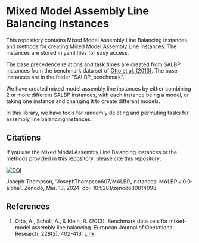 # Mixed Model Assembly Line Balancing Instances

This repository contains Mixed Model Assembly Line Balancing Instances and methods for creating Mixed Model Assembly Line Instances.
The instances are stored in yaml files for easy access.

The base precedence relations and task times are created from SALBP instances from the benchmark data set of [Otto et al. (2013)](https://assembly-line-balancing.de/salbp/benchmark-data-sets-2013/). The base instances are in the folder "SALBP_benchmark".

We have created mixed model assembly line instances by either combining 2 or more different SALBP instances, with each instance being a model, or taking one instance and changing it to create different models.

In this library, we have tools for randomly deleting and permuting tasks for assembly line balancing instances.

## Citations

If you use the Mixed Model Assembly Line Balancing Instances or the methods provided in this repository, please cite this repository:

[![DOI](https://zenodo.org/badge/DOI/10.5281/zenodo.10814098.svg)](https://doi.org/10.5281/zenodo.10814098)

Joseph Thompson, “JosephThompson607/MALBP_instances: MALBP v.0.0-alpha”. Zenodo, Mar. 13, 2024. doi: 10.5281/zenodo.10814098.

## References

1. Otto, A., Scholl, A., & Klein, R. (2013). Benchmark data sets for mixed-model assembly line balancing. European Journal of Operational Research, 228(2), 402-413. [Link](https://assembly-line-balancing.de/salbp/benchmark-data-sets-2013/)